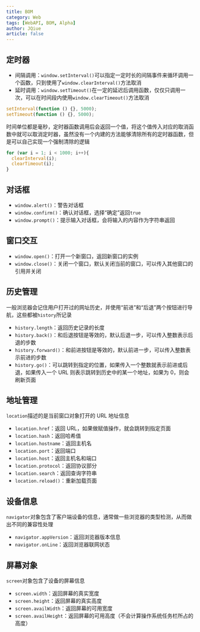 ```yaml
---
title: BOM
category: Web
tags: [WebAPI, BOM, Alpha]
author: JQiue
article: false
---
```


## 定时器

+ 间隔调用：`window.setInterval()`可以指定一定时长的间隔事件来循环调用一个函数，只到使用了`window.clearInterval()`方法取消
+ 延时调用：`window.setTimeout()`在一定的延迟后调用函数，仅仅只调用一次，可以在时间段内使用`window.clearTimeout()`方法取消

```js
setInterval(function () {}, 5000);
setTimeout(function () {}, 5000);
```

时间单位都是毫秒，定时器函数调用后会返回一个值，将这个值传入对应的取消函数中就可以取消定时器，虽然没有一个内建的方法能够清除所有的定时器函数，但是可以自己实现一个强制清除的逻辑

```js
for (var i = 1; i < 1000; i++){
  clearInterval(i);
  clearTimeout(i);
}
```

## 对话框

+ `window.alert()`：警告对话框
+ `window.confirm()`：确认对话框，选择“确定”返回`true`
+ `window.prompt()`：提示输入对话框，会将输入的内容作为字符串返回

## 窗口交互

+ `window.open()`：打开一个新窗口，返回新窗口的实例
+ `window.close()`：关闭一个窗口，默认关闭当前的窗口，可以传入其他窗口的引用并关闭

## 历史管理

一般浏览器会记住用户打开过的网址历史，并使用“前进”和“后退”两个按钮进行导航，这些都被`history`所记录

+ `history.length`：返回历史记录的长度
+ `history.back()`：和后退按钮是等效的，默认后退一步，可以传入整数表示后退的步数
+ `history.forward()`：和前进按钮是等效的，默认前进一步，可以传入整数表示前进的步数
+ `history.go()`：可以跳转到指定的位置，如果传入一个整数就表示前进或后退，如果传入一个 URL 则表示跳转到历史中的某一个地址，如果为 0，则会刷新页面

## 地址管理

`location`描述的是当前窗口对象打开的 URL 地址信息

+ `location.href`：返回 URL，如果做赋值操作，就会跳转到指定页面
+ `location.hash`：返回哈希值
+ `location.hostname`：返回主机名
+ `location.port`：返回端口
+ `location.host`：返回主机名和端口
+ `location.protocol`：返回协议部分
+ `location.search`：返回查询字符串
+ `location.reload()`：重新加载页面

## 设备信息

`navigator`对象包含了客户端设备的信息，通常做一些浏览器的类型检测，从而做出不同的兼容性处理

+ `navigator.appVersion`：返回浏览器版本信息
+ `navigator.onLine`：返回浏览器联网状态

## 屏幕对象

`screen`对象包含了设备的屏幕信息

+ `screen.width`：返回屏幕的真实宽度
+ `screen.height`：返回屏幕的真实高度
+ `screen.availWidth`：返回屏幕的可用宽度
+ `screen.availHeight`：返回屏幕的可用高度（不会计算操作系统任务栏所占的高度）

